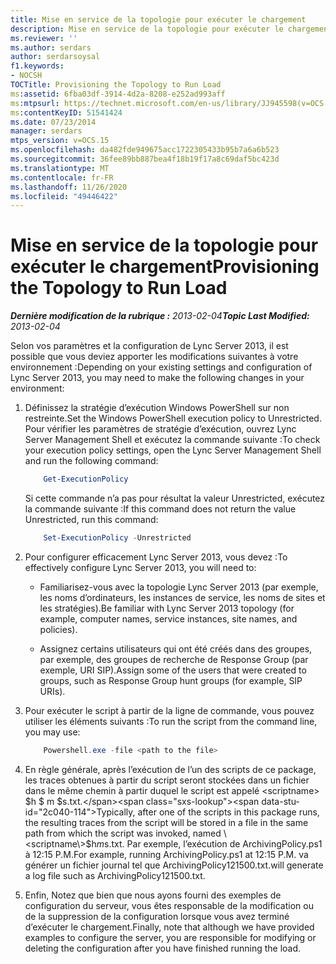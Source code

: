 ```yaml
---
title: Mise en service de la topologie pour exécuter le chargement
description: Mise en service de la topologie pour exécuter le chargement.
ms.reviewer: ''
ms.author: serdars
author: serdarsoysal
f1.keywords:
- NOCSH
TOCTitle: Provisioning the Topology to Run Load
ms:assetid: 6fba03df-3914-4d2a-8208-e252ad993aff
ms:mtpsurl: https://technet.microsoft.com/en-us/library/JJ945598(v=OCS.15)
ms:contentKeyID: 51541424
ms.date: 07/23/2014
manager: serdars
mtps_version: v=OCS.15
ms.openlocfilehash: da482fde949675acc1722305433b95b7a6a6b523
ms.sourcegitcommit: 36fee89bb887bea4f18b19f17a8c69daf5bc423d
ms.translationtype: MT
ms.contentlocale: fr-FR
ms.lasthandoff: 11/26/2020
ms.locfileid: "49446422"
---
```

# <a name="provisioning-the-topology-to-run-load"></a><span data-ttu-id="2c040-103">Mise en service de la topologie pour exécuter le chargement</span><span class="sxs-lookup"><span data-stu-id="2c040-103">Provisioning the Topology to Run Load</span></span>

<div data-xmlns="http://www.w3.org/1999/xhtml">

<div class="topic" data-xmlns="http://www.w3.org/1999/xhtml" data-msxsl="urn:schemas-microsoft-com:xslt" data-cs="https://msdn.microsoft.com/">

<div data-asp="https://msdn2.microsoft.com/asp">



</div>

<div id="mainSection">

<div id="mainBody"><span data-ttu-id="2c040-104">

<span> </span></span><span class="sxs-lookup"><span data-stu-id="2c040-104">

<span> </span></span></span>

<span data-ttu-id="2c040-105">_**Dernière modification de la rubrique :** 2013-02-04_</span><span class="sxs-lookup"><span data-stu-id="2c040-105">_**Topic Last Modified:** 2013-02-04_</span></span>

<div>

<span data-ttu-id="2c040-106">Selon vos paramètres et la configuration de Lync Server 2013, il est possible que vous deviez apporter les modifications suivantes à votre environnement :</span><span class="sxs-lookup"><span data-stu-id="2c040-106">Depending on your existing settings and configuration of Lync Server 2013, you may need to make the following changes in your environment:</span></span>

1.  <span data-ttu-id="2c040-107">Définissez la stratégie d’exécution Windows PowerShell sur non restreinte.</span><span class="sxs-lookup"><span data-stu-id="2c040-107">Set the Windows PowerShell execution policy to Unrestricted.</span></span> <span data-ttu-id="2c040-108">Pour vérifier les paramètres de stratégie d’exécution, ouvrez Lync Server Management Shell et exécutez la commande suivante :</span><span class="sxs-lookup"><span data-stu-id="2c040-108">To check your execution policy settings, open the Lync Server Management Shell and run the following command:</span></span>

    ``` powershell
        Get-ExecutionPolicy
    ```        

    <span data-ttu-id="2c040-109">Si cette commande n’a pas pour résultat la valeur Unrestricted, exécutez la commande suivante :</span><span class="sxs-lookup"><span data-stu-id="2c040-109">If this command does not return the value Unrestricted, run this command:</span></span>

    ``` powershell
        Set-ExecutionPolicy -Unrestricted
    ```

2.  <span data-ttu-id="2c040-110">Pour configurer efficacement Lync Server 2013, vous devez :</span><span class="sxs-lookup"><span data-stu-id="2c040-110">To effectively configure Lync Server 2013, you will need to:</span></span>
    
      - <span data-ttu-id="2c040-111">Familiarisez-vous avec la topologie Lync Server 2013 (par exemple, les noms d’ordinateurs, les instances de service, les noms de sites et les stratégies).</span><span class="sxs-lookup"><span data-stu-id="2c040-111">Be familiar with Lync Server 2013 topology (for example, computer names, service instances, site names, and policies).</span></span>
    
      - <span data-ttu-id="2c040-112">Assignez certains utilisateurs qui ont été créés dans des groupes, par exemple, des groupes de recherche de Response Group (par exemple, URI SIP).</span><span class="sxs-lookup"><span data-stu-id="2c040-112">Assign some of the users that were created to groups, such as Response Group hunt groups (for example, SIP URIs).</span></span>

3.  <span data-ttu-id="2c040-113">Pour exécuter le script à partir de la ligne de commande, vous pouvez utiliser les éléments suivants :</span><span class="sxs-lookup"><span data-stu-id="2c040-113">To run the script from the command line, you may use:</span></span>

    ``` powershell
        Powershell.exe -file <path to the file>
    ```
    
4.  <span data-ttu-id="2c040-114">En règle générale, après l’exécution de l’un des scripts de ce package, les traces obtenues à partir du script seront stockées dans un fichier dans le même chemin à partir duquel le script est appelé \<scriptname\> $h $ m $s.txt.</span><span class="sxs-lookup"><span data-stu-id="2c040-114">Typically, after one of the scripts in this package runs, the resulting traces from the script will be stored in a file in the same path from which the script was invoked, named \<scriptname\>$h$m$s.txt.</span></span> <span data-ttu-id="2c040-115">Par exemple, l’exécution de ArchivingPolicy.ps1 à 12:15 P.M.</span><span class="sxs-lookup"><span data-stu-id="2c040-115">For example, running ArchivingPolicy.ps1 at 12:15 P.M.</span></span> <span data-ttu-id="2c040-116">va générer un fichier journal tel que ArchivingPolicy121500.txt.</span><span class="sxs-lookup"><span data-stu-id="2c040-116">will generate a log file such as ArchivingPolicy121500.txt.</span></span>

5.  <span data-ttu-id="2c040-117">Enfin, Notez que bien que nous ayons fourni des exemples de configuration du serveur, vous êtes responsable de la modification ou de la suppression de la configuration lorsque vous avez terminé d’exécuter le chargement.</span><span class="sxs-lookup"><span data-stu-id="2c040-117">Finally, note that although we have provided examples to configure the server, you are responsible for modifying or deleting the configuration after you have finished running the load.</span></span>

<span data-ttu-id="2c040-118"></div>

</div>

<span> </span>

</div>

</div>

</span><span class="sxs-lookup"><span data-stu-id="2c040-118"></div>

</div>

<span> </span>

</div>

</div>

</span></span></div>

